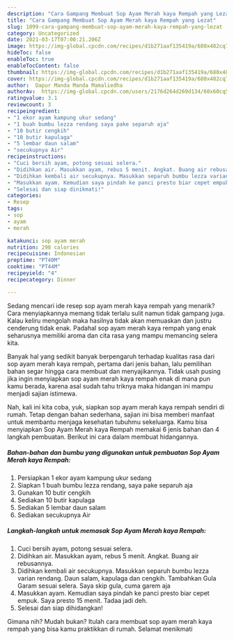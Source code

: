```yaml
---
description: "Cara Gampang Membuat Sop Ayam Merah kaya Rempah yang Lezat"
title: "Cara Gampang Membuat Sop Ayam Merah kaya Rempah yang Lezat"
slug: 1099-cara-gampang-membuat-sop-ayam-merah-kaya-rempah-yang-lezat
category: Uncategorized
date: 2021-03-17T07:00:21.206Z
image: https://img-global.cpcdn.com/recipes/d1b271aaf135419a/680x482cq70/sop-ayam-merah-kaya-rempah-foto-resep-utama.jpg
hideToc: false
enableToc: true
enableTocContent: false
thumbnail: https://img-global.cpcdn.com/recipes/d1b271aaf135419a/680x482cq70/sop-ayam-merah-kaya-rempah-foto-resep-utama.jpg
cover: https://img-global.cpcdn.com/recipes/d1b271aaf135419a/680x482cq70/sop-ayam-merah-kaya-rempah-foto-resep-utama.jpg
author:  Dapur Manda Manda Mamaliedha
authorAv:  https://img-global.cpcdn.com/users/2176d264d269d134/60x60cq50/avatar.jpg
ratingvalue: 3.1
reviewcount: 3
recipeingredient:
- "1 ekor ayam kampung ukur sedang"
- "1 buah bumbu lezza rendang saya pake separuh aja"
- "10 butir cengkih"
- "10 butir kapulaga"
- "5 lembar daun salam"
- "secukupnya Air"
recipeinstructions:
- "Cuci bersih ayam, potong sesuai selera."
- "Didihkan air. Masukkan ayam, rebus 5 menit. Angkat. Buang air rebusannya."
- "Didihkan kembali air secukupnya. Masukkan separuh bumbu lezza varian rendang. Daun salam, kapulaga dan cengkih. Tambahkan Gula Garam sesuai selera. Saya skip gula, cuma garem aja"
- "Masukkan ayam. Kemudian saya pindah ke panci presto biar cepet empuk. Saya presto 15 menit. Tadaa jadi deh."
- "Selesai dan siap dinikmati!"
categories:
- Resep
tags:
- sop
- ayam
- merah

katakunci: sop ayam merah 
nutrition: 298 calories
recipecuisine: Indonesian
preptime: "PT40M"
cooktime: "PT44M"
recipeyield: "4"
recipecategory: Dinner

---
```



Sedang mencari ide resep sop ayam merah kaya rempah yang menarik? Cara menyiapkannya memang tidak terlalu sulit namun tidak gampang juga. Kalau keliru mengolah maka hasilnya tidak akan memuaskan dan justru cenderung tidak enak. Padahal sop ayam merah kaya rempah yang enak seharusnya memiliki aroma dan cita rasa yang mampu memancing selera kita.




Banyak hal yang sedikit banyak berpengaruh terhadap kualitas rasa dari sop ayam merah kaya rempah, pertama dari jenis bahan, lalu pemilihan bahan segar hingga cara membuat dan menyajikannya. Tidak usah pusing jika ingin menyiapkan sop ayam merah kaya rempah enak di mana pun kamu berada, karena asal sudah tahu triknya maka hidangan ini mampu menjadi sajian istimewa.


Nah, kali ini kita coba, yuk, siapkan sop ayam merah kaya rempah sendiri di rumah. Tetap dengan bahan sederhana, sajian ini bisa memberi manfaat untuk membantu menjaga kesehatan tubuhmu sekeluarga. Kamu bisa menyiapkan Sop Ayam Merah kaya Rempah memakai 6 jenis bahan dan 4 langkah pembuatan. Berikut ini cara dalam membuat hidangannya.

<!--inarticleads1-->

##### Bahan-bahan dan bumbu yang digunakan untuk pembuatan Sop Ayam Merah kaya Rempah:

1. Persiapkan 1 ekor ayam kampung ukur sedang
1. Siapkan 1 buah bumbu lezza rendang, saya pake separuh aja
1. Gunakan 10 butir cengkih
1. Sediakan 10 butir kapulaga
1. Sediakan 5 lembar daun salam
1. Sediakan secukupnya Air




<!--inarticleads2-->

##### Langkah-langkah untuk memasak Sop Ayam Merah kaya Rempah:

1. Cuci bersih ayam, potong sesuai selera.
1. Didihkan air. Masukkan ayam, rebus 5 menit. Angkat. Buang air rebusannya.
1. Didihkan kembali air secukupnya. Masukkan separuh bumbu lezza varian rendang. Daun salam, kapulaga dan cengkih. Tambahkan Gula Garam sesuai selera. Saya skip gula, cuma garem aja
1. Masukkan ayam. Kemudian saya pindah ke panci presto biar cepet empuk. Saya presto 15 menit. Tadaa jadi deh.
1. Selesai dan siap dihidangkan!



Gimana nih? Mudah bukan? Itulah cara membuat sop ayam merah kaya rempah yang bisa kamu praktikkan di rumah. Selamat menikmati
